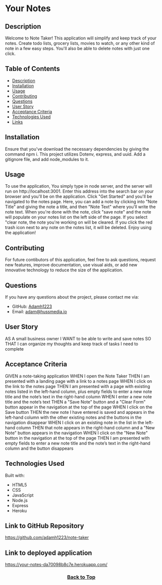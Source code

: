 # Your Notes

## Description

Welcome to Note Taker! This application will simplify and keep track of your notes. Create todo lists, grocery lists, movies to watch, or any other kind of note in a few easy steps. You'll also be able to delete notes with just one click.

## Table of Contents

- [Description](#description)
- [Installation](#installation)
- [Usage](#usage)
- [Contributing](#contributing)
- [Questions](#questions)
- [User Story](#user-story)
- [Acceptance Criteria](#acceptance-criteria)
- [Technologies Used](#technologies-used)
- [Links](#link-to-github-repository)

## Installation

Ensure that you've download the necessary dependencies by giving the command npm i. This project utilizes Dotenv, express, and uuid. Add a gitignore file, and add node_modules to it.

## Usage

To use the application, You simply type in node server, and the server will run on http://localhost:3001. Enter this address into the search bar on your browser and you'll be on the application. Click "Get Started" and you'll be navigated to the notes page. Here, you can add a note by clicking into "Note Title" and giving the note a title, and then "Note Text" where you'll write the note text. When you're done with the note, click "save note" and the note will populate on your notes list on the left side of the page. If you select "clear note, the note you're working on will be cleared. If you click the red trash icon next to any note on the notes list, it will be deleted. Enjoy using the application!

## Contributing

For future contibutors of this application, feel free to ask questions, request new features, improve documentation, use visual aids, or add new innovative technology to reduce the size of the application.

## Questions

If you have any questions about the project, please contact me via:

- GitHub: [Adamh1223](https://github.com/Adamh1223)
- Email: [adam@hussmedia.io](mailto:adam@hussmedia.io)

## User Story

AS A small business owner
I WANT to be able to write and save notes
SO THAT I can organize my thoughts and keep track of tasks I need to complete

## Acceptance Criteria

GIVEN a note-taking application
WHEN I open the Note Taker
THEN I am presented with a landing page with a link to a notes page
WHEN I click on the link to the notes page
THEN I am presented with a page with existing notes listed in the left-hand column, plus empty fields to enter a new note title and the note’s text in the right-hand column
WHEN I enter a new note title and the note’s text
THEN a "Save Note" button and a "Clear Form" button appear in the navigation at the top of the page
WHEN I click on the Save button
THEN the new note I have entered is saved and appears in the left-hand column with the other existing notes and the buttons in the navigation disappear
WHEN I click on an existing note in the list in the left-hand column
THEN that note appears in the right-hand column and a "New Note" button appears in the navigation
WHEN I click on the "New Note" button in the navigation at the top of the page
THEN I am presented with empty fields to enter a new note title and the note’s text in the right-hand column and the button disappears

## Technologies Used

Built with:

- HTML5
- CSS
- JavaScript
- Node.js
- Express
- Heroku

## Link to GitHub Repository

https://github.com/adamh1223/note-taker

## Link to deployed application

https://your-notes-da70098b8c7e.herokuapp.com/

### <p align="center">[Back to Top](#your-notes)</p>
